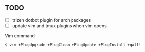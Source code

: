## TODO

*   [ ] trizen dotbot plugin for arch packages
*   [ ] update vim and tmux plugins when vim opens

Vim command

```sh
$ vim +PlugUpgrade +PlugClean +PlugUpdate +PlugInstall +qall!
```
